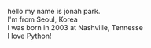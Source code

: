 hello my name is jonah park.  
I'm from Seoul, Korea  
I was born in 2003 at Nashville, Tennesse  
I love Python!  